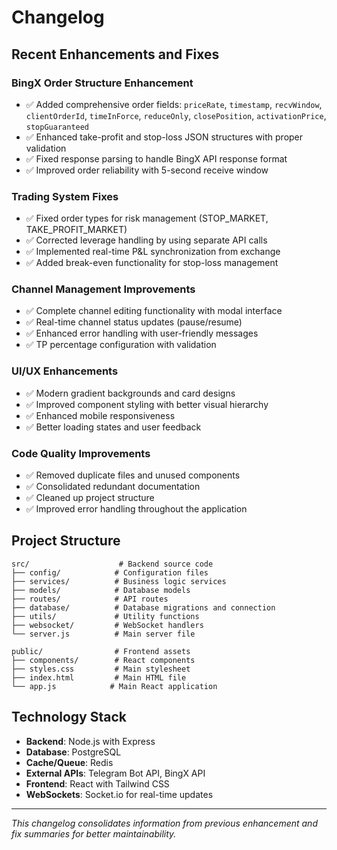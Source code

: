 # Changelog

## Recent Enhancements and Fixes

### BingX Order Structure Enhancement
- ✅ Added comprehensive order fields: `priceRate`, `timestamp`, `recvWindow`, `clientOrderId`, `timeInForce`, `reduceOnly`, `closePosition`, `activationPrice`, `stopGuaranteed`
- ✅ Enhanced take-profit and stop-loss JSON structures with proper validation
- ✅ Fixed response parsing to handle BingX API response format
- ✅ Improved order reliability with 5-second receive window

### Trading System Fixes
- ✅ Fixed order types for risk management (STOP_MARKET, TAKE_PROFIT_MARKET)
- ✅ Corrected leverage handling by using separate API calls
- ✅ Implemented real-time P&L synchronization from exchange
- ✅ Added break-even functionality for stop-loss management

### Channel Management Improvements
- ✅ Complete channel editing functionality with modal interface
- ✅ Real-time channel status updates (pause/resume)
- ✅ Enhanced error handling with user-friendly messages
- ✅ TP percentage configuration with validation

### UI/UX Enhancements
- ✅ Modern gradient backgrounds and card designs
- ✅ Improved component styling with better visual hierarchy
- ✅ Enhanced mobile responsiveness
- ✅ Better loading states and user feedback

### Code Quality Improvements
- ✅ Removed duplicate files and unused components
- ✅ Consolidated redundant documentation
- ✅ Cleaned up project structure
- ✅ Improved error handling throughout the application

## Project Structure
```
src/                    # Backend source code
├── config/            # Configuration files
├── services/          # Business logic services
├── models/            # Database models
├── routes/            # API routes
├── database/          # Database migrations and connection
├── utils/             # Utility functions
├── websocket/         # WebSocket handlers
└── server.js          # Main server file

public/                # Frontend assets
├── components/        # React components
├── styles.css         # Main stylesheet
├── index.html         # Main HTML file
└── app.js            # Main React application
```

## Technology Stack
- **Backend**: Node.js with Express
- **Database**: PostgreSQL
- **Cache/Queue**: Redis
- **External APIs**: Telegram Bot API, BingX API
- **Frontend**: React with Tailwind CSS
- **WebSockets**: Socket.io for real-time updates

---

*This changelog consolidates information from previous enhancement and fix summaries for better maintainability.*